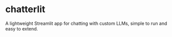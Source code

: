 # chatterlit
A lightweight Streamlit app for chatting with custom LLMs, simple to run and easy to extend. 
